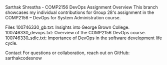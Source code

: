 Sarthak Shrestha - COMP2156 DevOps Assignment
Overview
This branch showcases my individual contributions for Group 28's assignment in the COMP2156 – DevOps for System Administration course.

Files
100746330_gb.txt: Insights into George Brown College.
100746330_devops.txt: Overview of the COMP2156 DevOps course.
100746330_sdlc.txt: Importance of DevOps in the software development life cycle.

Contact
For questions or collaboration, reach out on GitHub: sarthakcodesnow
